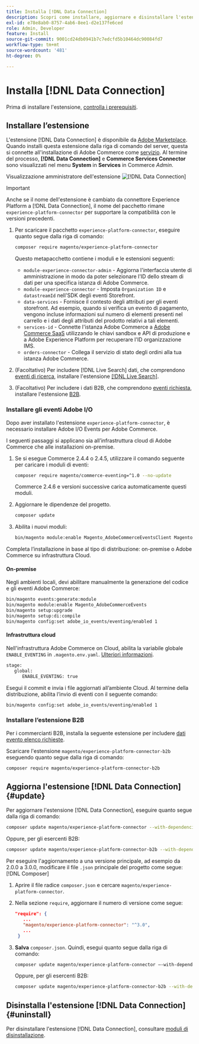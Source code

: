```yaml
---
title: Installa [!DNL Data Connection]
description: Scopri come installare, aggiornare e disinstallare l'estensione  [!DNL Data Connection]  da Adobe Commerce.
exl-id: e78e8ab0-8757-4ab6-8ee1-d2e137fe6ced
role: Admin, Developer
feature: Install
source-git-commit: 9001cd24db0941b7c7edcfd5b10464dc90084fd7
workflow-type: tm+mt
source-wordcount: '481'
ht-degree: 0%

---
```


# Installa [!DNL Data Connection]

Prima di installare l&#39;estensione, [controlla i prerequisiti](overview.md#prereqs).

## Installare l’estensione

L&#39;estensione [!DNL Data Connection] è disponibile da [Adobe Marketplace](https://commercemarketplace.adobe.com/magento-experience-platform-connector.html). Quando installi questa estensione dalla riga di comando del server, questa si connette all&#39;installazione di Adobe Commerce come [servizio](../landing/saas.md). Al termine del processo, **[!DNL Data Connection]** e **Commerce Services Connector** sono visualizzati nel menu **System** in **Services** in Commerce _Admin_.

Visualizzazione amministratore dell&#39;estensione ![[!DNL Data Connection]](assets/epc-adminui.png)

>[!IMPORTANT]
>
>Anche se il nome dell&#39;estensione è cambiato da connettore Experience Platform a [!DNL Data Connection], il nome del pacchetto rimane `experience-platform-connector` per supportare la compatibilità con le versioni precedenti.

1. Per scaricare il pacchetto `experience-platform-connector`, eseguire quanto segue dalla riga di comando:

   ```bash
   composer require magento/experience-platform-connector
   ```

   Questo metapacchetto contiene i moduli e le estensioni seguenti:

   * `module-experience-connector-admin` - Aggiorna l&#39;interfaccia utente di amministrazione in modo da poter selezionare l&#39;ID dello stream di dati per una specifica istanza di Adobe Commerce.
   * `module-experience-connector` - Imposta `Organization ID` e `datastreamId` nell&#39;SDK degli eventi Storefront.
   * `data-services` - Fornisce il contesto degli attributi per gli eventi storefront. Ad esempio, quando si verifica un evento di pagamento, vengono incluse informazioni sul numero di elementi presenti nel carrello e i dati degli attributi del prodotto relativi a tali elementi.
   * `services-id` - Connette l&#39;istanza Adobe Commerce a [Adobe Commerce SaaS](../landing/saas.md) utilizzando le chiavi sandbox e API di produzione e a Adobe Experience Platform per recuperare l&#39;ID organizzazione IMS.
   * `orders-connector` - Collega il servizio di stato degli ordini alla tua istanza Adobe Commerce.

1. (Facoltativo) Per includere [!DNL Live Search] dati, che comprendono [eventi di ricerca](events.md#search-events), installare l&#39;estensione [[!DNL Live Search]](../live-search/install.md).

1. (Facoltativo) Per includere i dati B2B, che comprendono [eventi richiesta](events.md#b2b-events), installare l&#39;estensione [B2B](#install-the-b2b-extension).

### Installare gli eventi Adobe I/O

Dopo aver installato l&#39;estensione `experience-platform-connector`, è necessario installare Adobe I/O Events per Adobe Commerce.

I seguenti passaggi si applicano sia all’infrastruttura cloud di Adobe Commerce che alle installazioni on-premise.

1. Se si esegue Commerce 2.4.4 o 2.4.5, utilizzare il comando seguente per caricare i moduli di eventi:

   ```bash
   composer require magento/commerce-eventing=^1.0 --no-update
   ```

   Commerce 2.4.6 e versioni successive carica automaticamente questi moduli.

1. Aggiornare le dipendenze del progetto.

   ```bash
   composer update
   ```

1. Abilita i nuovi moduli:

   ```bash
   bin/magento module:enable Magento_AdobeCommerceEventsClient Magento_AdobeCommerceEventsGenerator Magento_AdobeIoEventsClient Magento_AdobeCommerceOutOfProcessExtensibility
   ```

Completa l’installazione in base al tipo di distribuzione: on-premise o Adobe Commerce su infrastruttura Cloud.

#### On-premise

Negli ambienti locali, devi abilitare manualmente la generazione del codice e gli eventi Adobe Commerce:

```bash
bin/magento events:generate:module
bin/magento module:enable Magento_AdobeCommerceEvents
bin/magento setup:upgrade
bin/magento setup:di:compile
bin/magento config:set adobe_io_events/eventing/enabled 1
```

#### Infrastruttura cloud

Nell&#39;infrastruttura Adobe Commerce on Cloud, abilita la variabile globale `ENABLE_EVENTING` in `.magento.env.yaml`. [Ulteriori informazioni](https://experienceleague.adobe.com/docs/commerce-cloud-service/user-guide/configure/env/stage/variables-global.html#enable_eventing).

```bash
stage:
   global:
      ENABLE_EVENTING: true
```

Esegui il commit e invia i file aggiornati all’ambiente Cloud. Al termine della distribuzione, abilita l’invio di eventi con il seguente comando:

```bash
bin/magento config:set adobe_io_events/eventing/enabled 1
```

### Installare l’estensione B2B

Per i commercianti B2B, installa la seguente estensione per includere [dati evento elenco richieste](events.md#b2b-events).

Scaricare l&#39;estensione `magento/experience-platform-connector-b2b` eseguendo quanto segue dalla riga di comando:

```bash
composer require magento/experience-platform-connector-b2b
```

## Aggiorna l&#39;estensione [!DNL Data Connection] {#update}

Per aggiornare l&#39;estensione [!DNL Data Connection], eseguire quanto segue dalla riga di comando:

```bash
composer update magento/experience-platform-connector --with-dependencies
```

Oppure, per gli esercenti B2B:

```bash
composer update magento/experience-platform-connector-b2b --with-dependencies
```

Per eseguire l&#39;aggiornamento a una versione principale, ad esempio da 2.0.0 a 3.0.0, modificare il file `.json` principale del progetto come segue:[!DNL Composer]

1. Aprire il file radice `composer.json` e cercare `magento/experience-platform-connector`.

1. Nella sezione `require`, aggiornare il numero di versione come segue:

   ```json
   "require": {
      ...
      "magento/experience-platform-connector": "^3.0",
      ...
    }
   ```

1. **Salva** `composer.json`. Quindi, esegui quanto segue dalla riga di comando:

   ```bash
   composer update magento/experience-platform-connector –-with-dependencies
   ```

   Oppure, per gli esercenti B2B:

   ```bash
   composer update magento/experience-platform-connector-b2b --with-dependencies
   ```

## Disinstalla l&#39;estensione [!DNL Data Connection] {#uninstall}

Per disinstallare l&#39;estensione [!DNL Data Connection], consultare [moduli di disinstallazione](https://experienceleague.adobe.com/docs/commerce-operations/installation-guide/tutorials/uninstall-modules.html).
